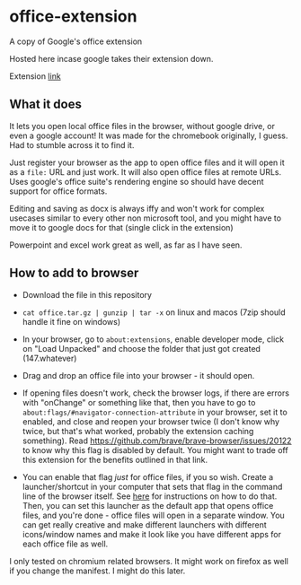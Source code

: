 # office-extension

A copy of Google's office extension

Hosted here incase google takes their extension down.

Extension [link](https://chrome.google.com/webstore/detail/office-editing-for-docs-s/gbkeegbaiigmenfmjfclcdgdpimamgkj/related?hl=en-GB)

## What it does

It lets you open local office files in the browser, without google drive, or even a google account!
It was made for the chromebook originally, I guess. Had to stumble across it to find it.

Just register your browser as the app to open office files and it will open it as a `file:` URL and just work.
It will also open office files at remote URLs. Uses google's office suite's rendering engine so should have decent support for office formats.

Editing and saving as docx is always iffy and won't work for complex usecases similar to every
other non microsoft tool, and you might have to move it to google docs for that (single click in the extension)

Powerpoint and excel work great as well, as far as I have seen.

## How to add to browser

 - Download the file in this repository
 - `cat office.tar.gz | gunzip | tar -x` on linux and macos (7zip should handle it fine on windows)
 - In your browser, go to `about:extensions`, enable developer mode, click on "Load Unpacked" and choose the folder that just got created (147.whatever)
 - Drag and drop an office file into your browser - it should open.
 - If opening files doesn't work, check the browser logs, if there are errors with "onChange" or something like that, then you have to
   go to `about:flags/#navigator-connection-attribute` in your browser, set it to enabled, and close and reopen your browser twice (I don't
   know why twice, but that's what worked, probably the extension caching something). Read https://github.com/brave/brave-browser/issues/20122 to know why this flag is disabled by default. You might want to trade off this extension for the benefits outlined
   in that link.

 - You can enable that flag _just_ for office files, if you so wish. Create a launcher/shortcut in your computer that sets that flag in the command line of the browser itself. See [here](https://stackoverflow.com/questions/50916529/enable-chrome-flags-from-the-command-line) for instructions on how to do that. Then, you can set this launcher as the default app that opens office files, and you're done - office files will open in a separate window. You can get really creative and make different launchers with different icons/window names and make it look like you have different apps for each office file as well.

   
I only tested on chromium related browsers. It might work on firefox as well if you change the manifest. I might do this later.

